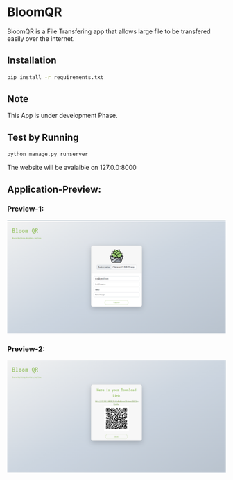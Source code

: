# BloomQR 
BloomQR is a File Transfering app that allows large file to be transfered easily over the internet.


## Installation
```bash
pip install -r requirements.txt
```
## Note 
This App is under development Phase.

## Test by Running
``` bash
python manage.py runserver
```
The website will be avalaible on 127.0.0:8000

## Application-Preview:

### Preview-1:
![landingpage3](AppOverview/BloomQR1.png)

### Preview-2:
![landingpage4](AppOverview/BloomQR2.png)


